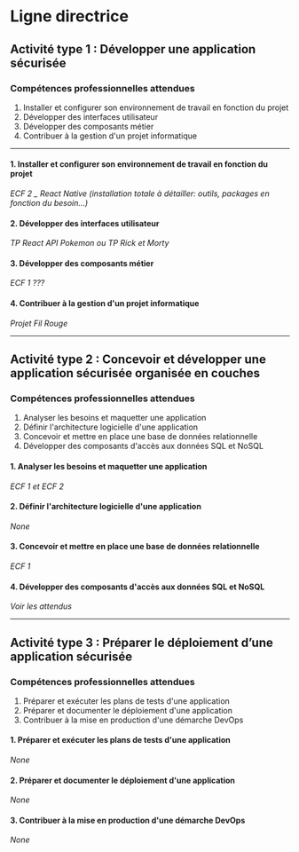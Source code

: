 # Ligne directrice

## Activité type 1 : Développer une application sécurisée

### Compétences professionnelles attendues
1. Installer et configurer son environnement de travail en fonction du projet
2. Développer des interfaces utilisateur
3. Développer des composants métier
4. Contribuer à la gestion d'un projet informatique

---

#### 1. Installer et configurer son environnement de travail en fonction du projet
*ECF 2 _ React Native (installation totale à détailler: outils, packages en fonction du besoin...)*


#### 2. Développer des interfaces utilisateur
*TP React API Pokemon ou  TP Rick et Morty*


#### 3. Développer des composants métier
*ECF 1 ???*


#### 4. Contribuer à la gestion d'un projet informatique
*Projet Fil Rouge*

----

## Activité type 2 : Concevoir et développer une application sécurisée organisée en couches

### Compétences professionnelles attendues
1. Analyser les besoins et maquetter une application
2. Définir l'architecture logicielle d'une application
3. Concevoir et mettre en place une base de données relationnelle
4. Développer des composants d'accès aux données SQL et NoSQL


#### 1. Analyser les besoins et maquetter une application
*ECF 1 et ECF 2*

#### 2. Définir l'architecture logicielle d'une application
*None*

#### 3. Concevoir et mettre en place une base de données relationnelle
*ECF 1*

#### 4. Développer des composants d'accès aux données SQL et NoSQL
*Voir les attendus*

----

## Activité type 3 : Préparer le déploiement d’une application sécurisée

### Compétences professionnelles attendues
1. Préparer et exécuter les plans de tests d'une application
2. Préparer et documenter le déploiement d'une application
3. Contribuer à la mise en production d'une démarche DevOps


#### 1. Préparer et exécuter les plans de tests d'une application
*None*

#### 2. Préparer et documenter le déploiement d'une application
*None*

#### 3. Contribuer à la mise en production d'une démarche DevOps
*None*
